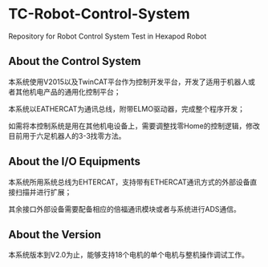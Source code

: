 # TC-Robot-Control-System
Repository for Robot Control System Test in Hexapod Robot
## About the Control System
本系统使用V2015以及TwinCAT平台作为控制开发平台，开发了适用于机器人或者其他机电产品的通用化控制平台；

本系统以EATHERCAT为通讯总线，附带ELMO驱动器，完成整个程序开发；

如需将本控制系统是用在其他机电设备上，需要调整找零Home的控制逻辑，修改目前用于六足机器人的3-3找零方法。
## About the I/O Equipments
本系统所用系统总线为EHTERCAT，支持带有ETHERCAT通讯方式的外部设备直接扫描并进行扩展；

其余接口外部设备需要配备相应的倍福通讯模块或者与系统进行ADS通信。
## About the Version
本系统版本到V2.0为止，能够支持18个电机的单个电机与整机操作调试工作。
